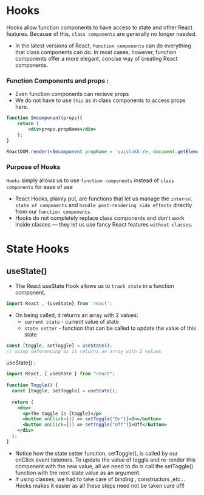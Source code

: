 # Hooks
Hooks allow function components to have access to state and other React features. Because of this, `class components` are generally no longer needed.
- In the latest versions of React, `function components` can do everything that class components can do. In most cases, however, function components offer a more elegant, concise way of creating React components. 

### Function Components and props :
- Even function components can recieve props
- We do not have to use `this` as in class components to access props here.
```jsx
function Smcomponent(props){
    return (
        <div>props.propName</div>
    );
}

ReactDOM.render(<Smcomponent propName = 'vaishakh'/>, document.getElementById('app'))
```

### Purpose of Hooks
`Hooks` simply allows us to use `function components` instead of `class components` for ease of use
- React Hooks, plainly put, are functions that let us manage the `internal state of components` and `handle post-rendering side effects` directly from our `function components`.
- Hooks do not completely replace class components and don’t work inside classes — they let us use fancy React features `without classes`.

# State Hooks
## useState()
- The React useState Hook allows us to `track state` in a function component.
```jsx
import React , {useState} from 'react';
```

- On being called, it returns an array with 2 values: 
  - `current state` - current value of state
  - `state setter` - function that can be called to update the value of this state
```jsx
const [toggle, setToggle] = useState();
// using deferencing as it returns an array with 2 values
```
useState() :
```jsx
import React, { useState } from "react";
 
function Toggle() {
  const [toggle, setToggle] = useState();
 
  return (
    <div>
      <p>The toggle is {toggle}</p>
      <button onClick={() => setToggle("On")}>On</button>
      <button onClick={() => setToggle("Off")}>Off</button>
    </div>
  );
}
```
- Notice how the state setter function, setToggle(), is called by our onClick event listeners. To update the value of toggle and re-render this component with the new value, all we need to do is call the setToggle() function with the next state value as an argument.
- If using classes, we had to take care of binding , constructors ,etc... Hooks makes it easier as all these steps need not be taken care of!!